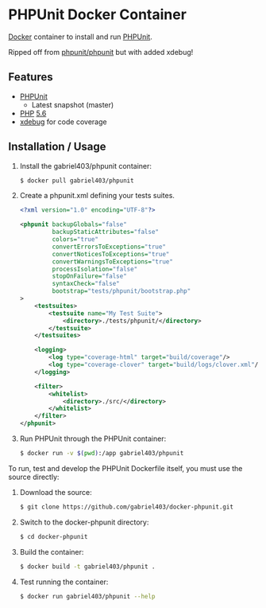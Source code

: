 # PHPUnit Docker Container

[Docker](https://www.docker.com) container to install and run [PHPUnit](https://phpunit.de/).

Ripped off from [phpunit/phpunit](https://github.com/JulienBreux/phpunit-docker) but with added xdebug!

## Features

* [PHPUnit](https://www.phpunit.de/)
  * Latest snapshot (master)
* [PHP](http://php.net) [5.6](http://php.net/ChangeLog-5.php)
* [xdebug](http://xdebug.org/) for code coverage

## Installation / Usage

1. Install the gabriel403/phpunit container:

    ``` sh
	$ docker pull gabriel403/phpunit
	```

2. Create a phpunit.xml defining your tests suites.

    ``` xml
    <?xml version="1.0" encoding="UTF-8"?>

    <phpunit backupGlobals="false"
             backupStaticAttributes="false"
             colors="true"
             convertErrorsToExceptions="true"
             convertNoticesToExceptions="true"
             convertWarningsToExceptions="true"
             processIsolation="false"
             stopOnFailure="false"
             syntaxCheck="false"
             bootstrap="tests/phpunit/bootstrap.php"
    >
        <testsuites>
            <testsuite name="My Test Suite">
                <directory>./tests/phpunit/</directory>
            </testsuite>
        </testsuites>

        <logging>
            <log type="coverage-html" target="build/coverage"/>
            <log type="coverage-clover" target="build/logs/clover.xml"/>
        </logging>

        <filter>
            <whitelist>
                <directory>./src/</directory>
            </whitelist>
        </filter>
    </phpunit>

    ```

3. Run PHPUnit through the PHPUnit container:

    ``` sh
	$ docker run -v $(pwd):/app gabriel403/phpunit
    ```

To run, test and develop the PHPUnit Dockerfile itself, you must use the source directly:

1. Download the source:

    ``` sh
	$ git clone https://github.com/gabriel403/docker-phpunit.git
    ```

2. Switch to the docker-phpunit directory:

    ``` sh
	$ cd docker-phpunit
    ```

3. Build the container:

    ``` sh
	$ docker build -t gabriel403/phpunit .
    ```

4. Test running the container:

    ``` sh
	$ docker run gabriel403/phpunit --help
	```
